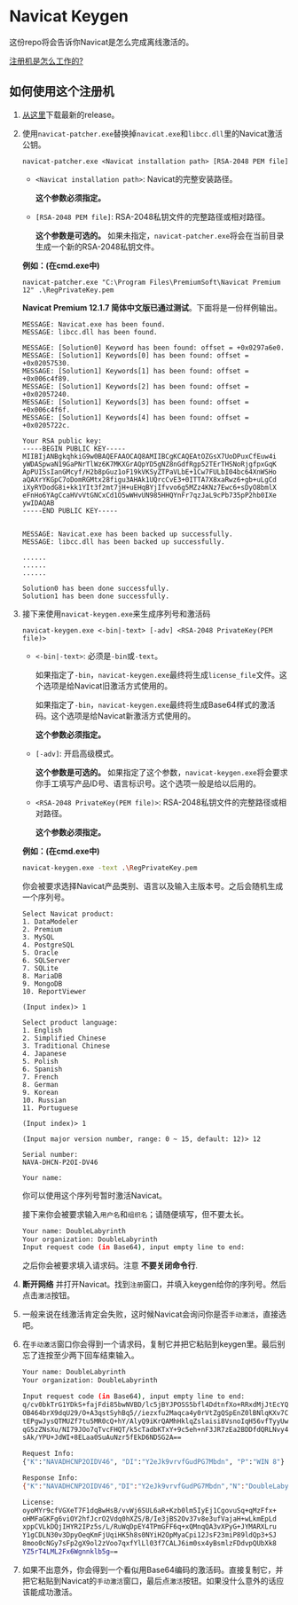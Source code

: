 # Navicat Keygen

这份repo将会告诉你Navicat是怎么完成离线激活的。

[注册机是怎么工作的?](HOW_DOES_IT_WORK.zh-CN.md)

## 如何使用这个注册机

1. [从这里](https://github.com/DoubleLabyrinth/navicat-keygen/releases)下载最新的release。

2. 使用`navicat-patcher.exe`替换掉`navicat.exe`和`libcc.dll`里的Navicat激活公钥。 

   ```
   navicat-patcher.exe <Navicat installation path> [RSA-2048 PEM file]
   ```

   * `<Navicat installation path>`: Navicat的完整安装路径。 
     
     __这个参数必须指定。__

   * `[RSA-2048 PEM file]`: RSA-2048私钥文件的完整路径或相对路径。
     
     __这个参数是可选的。__ 如果未指定，`navicat-patcher.exe`将会在当前目录生成一个新的RSA-2048私钥文件。

   __例如：(在cmd.exe中)__ 

   ```
   navicat-patcher.exe "C:\Program Files\PremiumSoft\Navicat Premium 12" .\RegPrivateKey.pem
   ```
   
   __Navicat Premium 12.1.7 简体中文版已通过测试__。下面将是一份样例输出。

   ```
   MESSAGE: Navicat.exe has been found.
   MESSAGE: libcc.dll has been found.

   MESSAGE: [Solution0] Keyword has been found: offset = +0x0297a6e0.
   MESSAGE: [Solution1] Keywords[0] has been found: offset = +0x02057530.
   MESSAGE: [Solution1] Keywords[1] has been found: offset = +0x006c4f89.
   MESSAGE: [Solution1] Keywords[2] has been found: offset = +0x02057240.
   MESSAGE: [Solution1] Keywords[3] has been found: offset = +0x006c4f6f.
   MESSAGE: [Solution1] Keywords[4] has been found: offset = +0x0205722c.

   Your RSA public key:
   -----BEGIN PUBLIC KEY-----
   MIIBIjANBgkqhkiG9w0BAQEFAAOCAQ8AMIIBCgKCAQEAtOZGsX7UoDPuxCfEuw4i
   yWDASpwaN19GaPNrTlWz6K7MKXGrAQpYD5gNZ8nGdfRgp52TErTHSNoRjgfpxGqK
   ApPUISsIanGMcyf/H2b8pGuz1oF19kVKSyZTPaVLbE+1Cw7FULbI04bc64XnWSHo
   aQAXrYKGpC7oDomRGMtx28figu3AHAk1UQrcCvE3+0ITTA7X8xaRwz6+gb+uLgCd
   iXyRYDodG8i+kk1YIt3f2mt7jH+uEHqBYjIfvvo6g5MZz4KNz7Ewc6+sDyO8bmlX
   eFnHo6YAgCcaHVvVtGNCxCd1O5wWHvUN985HHQYnFr7qzJaL9cPb735pP2hb0IXe
   ywIDAQAB
   -----END PUBLIC KEY-----


   MESSAGE: Navicat.exe has been backed up successfully.
   MESSAGE: libcc.dll has been backed up successfully.

   ......
   ......
   ......

   Solution0 has been done successfully.
   Solution1 has been done successfully.
   ```

3. 接下来使用`navicat-keygen.exe`来生成序列号和激活码

   ```
   navicat-keygen.exe <-bin|-text> [-adv] <RSA-2048 PrivateKey(PEM file)>
   ```

   * `<-bin|-text>`: 必须是`-bin`或`-text`。

     如果指定了`-bin`，`navicat-keygen.exe`最终将生成`license_file`文件。这个选项是给Navicat旧激活方式使用的。

     如果指定了`-bin`，`navicat-keygen.exe`最终将生成Base64样式的激活码。这个选项是给Navicat新激活方式使用的。

     __这个参数必须指定。__

   * `[-adv]`: 开启高级模式。

     __这个参数是可选的。__ 如果指定了这个参数，`navicat-keygen.exe`将会要求你手工填写产品ID号、语言标识号。这个选项一般是给以后用的。

   * `<RSA-2048 PrivateKey(PEM file)>`: RSA-2048私钥文件的完整路径或相对路径。
     
     __这个参数必须指定。__

   __例如：(在cmd.exe中)__ 

   ```bash
   navicat-keygen.exe -text .\RegPrivateKey.pem
   ```

   你会被要求选择Navicat产品类别、语言以及输入主版本号。之后会随机生成一个序列号。

   ```
   Select Navicat product:
   1. DataModeler
   2. Premium
   3. MySQL
   4. PostgreSQL
   5. Oracle
   6. SQLServer
   7. SQLite
   8. MariaDB
   9. MongoDB
   10. ReportViewer

   (Input index)> 1

   Select product language:
   1. English
   2. Simplified Chinese
   3. Traditional Chinese
   4. Japanese
   5. Polish
   6. Spanish
   7. French
   8. German
   9. Korean
   10. Russian
   11. Portuguese

   (Input index)> 1

   (Input major version number, range: 0 ~ 15, default: 12)> 12

   Serial number:
   NAVA-DHCN-P2OI-DV46

   Your name: 
   ```

   你可以使用这个序列号暂时激活Navicat。

   接下来你会被要求输入`用户名`和`组织名`；请随便填写，但不要太长。

   ```bash
   Your name: DoubleLabyrinth
   Your organization: DoubleLabyrinth
   Input request code (in Base64), input empty line to end:
   ```
 
   之后你会被要求填入请求码。注意 __不要关闭命令行__.

4. __断开网络__ 并打开Navicat。找到`注册`窗口，并填入keygen给你的序列号。然后点击`激活`按钮。

5. 一般来说在线激活肯定会失败，这时候Navicat会询问你是否`手动激活`，直接选吧。

6. 在`手动激活`窗口你会得到一个请求码，复制它并把它粘贴到keygen里。最后别忘了连按至少两下回车结束输入。

   ```bash
   Your name: DoubleLabyrinth
   Your organization: DoubleLabyrinth

   Input request code (in Base64), input empty line to end:
   q/cv0bkTrG1YDkS+fajFdi85bwNVBD/lc5jBYJPOSS5bfl4DdtnfXo+RRxdMjJtEcYQnvLPi2LF0
   OB464brX9dqU29/O+A3qstSyhBq5//iezxfu2Maqca4y0rVtZgQSpEnZ0lBNlqKXv7CuTUYCS1pm
   tEPgwJysQTMUZf7tu5MR0cQ+hY/AlyQ9iKrQAMhHklqZslaisi8VsnoIqH56vfTyyUwUQXrFNc41
   qG5zZNsXu/NI79JOo7qTvcFHQT/k5cTadbKTxY+9c5eh+nF3JR7zEa2BDDfdQRLNvy4DTSyxdYXd
   sAk/YPU+JdWI+8ELaa0SuAuNzr5fEkD6NDSG2A==

   Request Info:
   {"K":"NAVADHCNP2OIDV46", "DI":"Y2eJk9vrvfGudPG7Mbdn", "P":"WIN 8"}

   Response Info:
   {"K":"NAVADHCNP2OIDV46","DI":"Y2eJk9vrvfGudPG7Mbdn","N":"DoubleLabyrinth","O":"DoubleLabyrinth","T":1537630251}

   License:
   oyoMYr9cfVGXeT7F1dqBwHsB/vvWj6SUL6aR+Kzb0lm5IyEj1CgovuSq+qMzFfx+
   oHMFaGKFg6viOY2hfJcrO2Vdq0hXZS/B/Ie3jBS2Ov37v8e3ufVajaH+wLkmEpLd
   xppCVLkDQjIHYR2IPz5s/L/RuWqDpEY4TPmGFF6q+xQMnqQA3vXPyG+JYMARXLru
   Y1gCDLN30v3DpyOeqKmFjUqiHK5h8s0NYiH2OpMyaCpi12JsF23miP89ldQp3+SJ
   8moo0cNGy7sFp2gX9ol2zVoo7qxfYlLl03f7CALJ6im0sx4yBsmlzFDdvpQUbXk8
   YZ5rT4LML2Fx6Wgnnklb5g==
   ```

  4. 如果不出意外，你会得到一个看似用Base64编码的激活码。直接复制它，并把它粘贴到Navicat的`手动激活`窗口，最后点`激活`按钮。如果没什么意外的话应该能成功激活。

